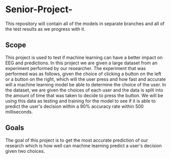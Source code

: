 # Senior-Project-
This repository will contain all of the models in separate branches and all of the test results as we progress with it.

## Scope
This project is used to test if machine learning can have a better impact on EEG and predictions. In this project we are given a large dataset from an experiment performed by our researcher.  The experiment that was performed was as follows, given the choice of clicking a button on the left or a button on the right, which will the user press and how fast and accurate will a machine learning model be able to determine the choice of the user. In the dataset, we are given the choices of each user and the data is split into the amount of time that was taken to decide to press the button.  We will be using this data as testing and training for the model to see if it is able to predict the user's decision within a 90% accuracy rate within 500 milliseconds.

## Goals
The goal of this project is to get the most accurate prediction of our research which is how well can machine learning predict a user's decision given two choices.
